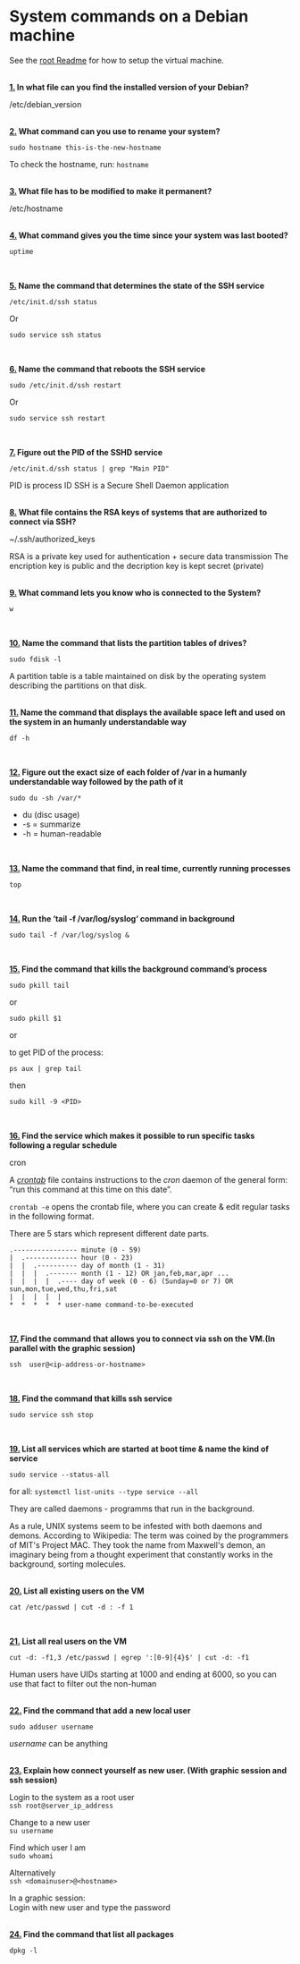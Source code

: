 # System commands on a Debian machine

See the [root Readme](https://github.com/dfinnis/init/blob/master/README.md) for how to setup the virtual machine.
<br>
<br>


**[1.](https://github.com/dfinnis/init/blob/master/system/01) In what file can you find the installed version of your Debian?**

/etc/debian_version
<br>
<br>


**[2.](https://github.com/dfinnis/init/blob/master/system/02) What command can you use to rename your system?**

```
sudo hostname this-is-the-new-hostname
```
To check the hostname, run: ```hostname```
<br>
<br>


**[3.](https://github.com/dfinnis/init/blob/master/system/03) What file has to be modified to make it permanent?**

/etc/hostname
<br>
<br>


**[4.](https://github.com/dfinnis/init/blob/master/system/04) What command gives you the time since your system was last booted?**

```
uptime
```
<br>


**[5.](https://github.com/dfinnis/init/blob/master/system/05) Name the command that determines the state of the SSH service**

```
/etc/init.d/ssh status
```
Or
```
sudo service ssh status
```
<br>


**[6.](https://github.com/dfinnis/init/blob/master/system/06) Name the command that reboots the SSH service**

```
sudo /etc/init.d/ssh restart
```
Or
```
sudo service ssh restart
```
<br>


**[7.](https://github.com/dfinnis/init/blob/master/system/07) Figure out the PID of the SSHD service**

```
/etc/init.d/ssh status | grep "Main PID"
```
PID is process ID
SSH is a Secure Shell Daemon application
<br>
<br>


**[8.](https://github.com/dfinnis/init/blob/master/system/08) What file contains the RSA keys of systems that are authorized to connect via SSH?**

~/.ssh/authorized_keys

RSA is a private key used for authentication +  secure data transmission
The encription key is public and the decription key is kept secret (private)
<br>
<br>


**[9.](https://github.com/dfinnis/init/blob/master/system/09) What command lets you know who is connected to the System?**

```
w
```
<br>


**[10.](https://github.com/dfinnis/init/blob/master/system/10) Name the command that lists the partition tables of drives?**

```
sudo fdisk -l
```
A partition table is a table maintained on disk by the operating system describing the partitions on that disk.
<br>
<br>


**[11.](https://github.com/dfinnis/init/blob/master/system/11) Name the command that displays the available space left and used on the system in an humanly understandable way**

```
df -h
```
<br>


**[12.](https://github.com/dfinnis/init/blob/master/system/12) Figure out the exact size of each folder of /var in a humanly understandable way followed by the path of it**

```
sudo du -sh /var/*
```
* du (disc usage) 
* -s = summarize
* -h = human-readable
<br>


**[13.](https://github.com/dfinnis/init/blob/master/system/13) Name the command that find, in real time, currently running processes**

```
top
```
<br>


**[14.](https://github.com/dfinnis/init/blob/master/system/14) Run the ‘tail -f /var/log/syslog‘ command in background**

```
sudo tail -f /var/log/syslog &
```
<br>


**[15.](https://github.com/dfinnis/init/blob/master/system/15) Find the command that kills the background command’s process**

```
sudo pkill tail
```
or
```
sudo pkill $1
```
or

to get PID of the process:
```
ps aux | grep tail
```
then
```
sudo kill -9 <PID>
```
<br>


**[16.](https://github.com/dfinnis/init/blob/master/system/16) Find the service which makes it possible to run specific tasks following a regular schedule**

cron

A [*crontab*](https://www.gnu.org/software/mcron/manual/html_node/Crontab-file.html) file contains instructions to the *cron* daemon of the general form: “run this command at this time on this date”.

```crontab -e``` opens the crontab file, where you can create & edit regular tasks in the following format.

There are 5 stars which represent different date parts.
```
.---------------- minute (0 - 59)  
|  .------------- hour (0 - 23)  
|  |  .---------- day of month (1 - 31)  
|  |  |  .------- month (1 - 12) OR jan,feb,mar,apr ...  
|  |  |  |  .---- day of week (0 - 6) (Sunday=0 or 7) OR sun,mon,tue,wed,thu,fri,sat  
|  |  |  |  |  
*  *  *  *  * user-name command-to-be-executed  
```
<br>


**[17.](https://github.com/dfinnis/init/blob/master/system/17) Find the command that allows you to connect via ssh on the VM.(In parallel with the graphic session)**

```
ssh  user@<ip-address-or-hostname>
```
<br>


**[18.](https://github.com/dfinnis/init/blob/master/system/18) Find the command that kills ssh service**

```
sudo service ssh stop
```
<br>


**[19.](https://github.com/dfinnis/init/blob/master/system/19) List all services which are started at boot time & name the kind of service**

```
sudo service --status-all
```

for all: ```systemctl list-units --type service --all```

They are called daemons - programms that run in the background.

As a rule, UNIX systems seem to be infested with both daemons and demons. According to Wikipedia: The term was coined by the programmers of MIT's Project MAC. They took the name from Maxwell's demon, an imaginary being from a thought experiment that constantly works in the background, sorting molecules.
<br>
<br>


**[20.](https://github.com/dfinnis/init/blob/master/system/20) List all existing users on the VM**

```
cat /etc/passwd | cut -d : -f 1
```
<br>


**[21.](https://github.com/dfinnis/init/blob/master/system/21) List all real users on the VM**

```
cut -d: -f1,3 /etc/passwd | egrep ':[0-9]{4}$' | cut -d: -f1
```
Human users have UIDs starting at 1000 and ending at 6000, so you can use that fact to filter out the non-human
<br>
<br>

**[22.](https://github.com/dfinnis/init/blob/master/system/22) Find the command that add a new local user**

```
sudo adduser username
```
*username* can be anything
<br>
<br>


**[23.](https://github.com/dfinnis/init/blob/master/system/23) Explain how connect yourself as new user. (With graphic session and ssh session)**

Login to the system as a root user <br>
```ssh root@server_ip_address```

Change to a new user <br>
```su username```

Find which user I am <br>
```sudo whoami```

Alternatively <br>
```ssh <domainuser>@<hostname>```

In a graphic session: <br>
Login with new user and type the password
<br>
<br>


**[24.](https://github.com/dfinnis/init/blob/master/system/24) Find the command that list all packages**

```
dpkg -l
```
